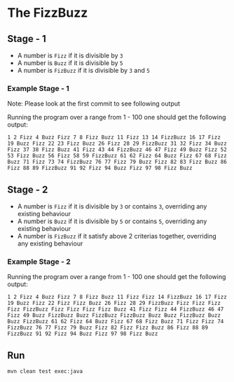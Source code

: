 
# The FizzBuzz 


## Stage - 1
* A number is `Fizz` if it is divisible by `3`
* A number is `Buzz` if it is divisible by `5`
* A number is `FizBuzz` if it is divisible by `3` and `5`

### Example Stage - 1

Note: Please look at the first commit to see following output

Running the program over a range from 1 - 100  one should get the following output:
```
1 2 Fizz 4 Buzz Fizz 7 8 Fizz Buzz 11 Fizz 13 14 FizzBuzz 16 17 Fizz 19 Buzz Fizz 22 23 Fizz Buzz 26 Fizz 28 29 FizzBuzz 31 32 Fizz 34 Buzz Fizz 37 38 Fizz Buzz 41 Fizz 43 44 FizzBuzz 46 47 Fizz 49 Buzz Fizz 52 53 Fizz Buzz 56 Fizz 58 59 FizzBuzz 61 62 Fizz 64 Buzz Fizz 67 68 Fizz Buzz 71 Fizz 73 74 FizzBuzz 76 77 Fizz 79 Buzz Fizz 82 83 Fizz Buzz 86 Fizz 88 89 FizzBuzz 91 92 Fizz 94 Buzz Fizz 97 98 Fizz Buzz
```

## Stage - 2 
* A number is `Fizz` if it is divisible by `3` or contains `3`, overriding any existing behaviour
* A number is `Buzz` if it is divisible by `5` or contains `5`, overriding any existing behaviour
* A number is `FizBuzz` if it satisfy above 2 criterias together, overriding any existing behaviour

### Example Stage - 2

Running the program over a range from 1 - 100  one should get the following output:

```
1 2 Fizz 4 Buzz Fizz 7 8 Fizz Buzz 11 Fizz Fizz 14 FizzBuzz 16 17 Fizz 19 Buzz Fizz 22 Fizz Fizz Buzz 26 Fizz 28 29 FizzBuzz Fizz Fizz Fizz Fizz FizzBuzz Fizz Fizz Fizz Fizz Buzz 41 Fizz Fizz 44 FizzBuzz 46 47 Fizz 49 Buzz FizzBuzz Buzz FizzBuzz FizzBuzz Buzz Buzz FizzBuzz Buzz Buzz FizzBuzz 61 62 Fizz 64 Buzz Fizz 67 68 Fizz Buzz 71 Fizz Fizz 74 FizzBuzz 76 77 Fizz 79 Buzz Fizz 82 Fizz Fizz Buzz 86 Fizz 88 89 FizzBuzz 91 92 Fizz 94 Buzz Fizz 97 98 Fizz Buzz

```

## Run

```
mvn clean test exec:java
```
